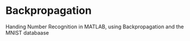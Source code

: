 # Backpropagation
Handing Number Recognition in MATLAB, using Backpropagation and the MNIST databaase

